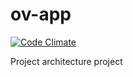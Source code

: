 ov-app
======
[![Code Climate](https://codeclimate.com/github/ajanauskas/ov-app.png)](https://codeclimate.com/github/ajanauskas/ov-app)

Project architecture project
